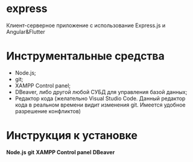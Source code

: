 # express
Клиент-серверное приложение с использование Express.js и Angular&Flutter

# Инструментальные средства
- Node.js;
- git;
- XAMPP Control panel;
- DBeaver, либо другой любой СУБД для управления базой данных;
- Редактор кода (желательно Visual Studio Code. Данный редактор кода в реальном времени видит изменения git. Имеется удобное разрешение конфликтов)

# Инструкция к установке
__Node.js__
__git__
__XAMPP Control panel__
__DBeaver__

